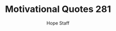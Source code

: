 ---
image: /assets/img/mq/mq_281_aristotle.png
title: Motivational Quotes 281
categories:
  - Motivational Quotes
author: Hope Staff
notes: Motivational Quotes 281
embed: >-
  EMBED_GOES_HERE
transcript: >-
  SOME LINES OF TEXT START HERE
---